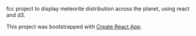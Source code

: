 fcc project to display meteorite distribution across the planet, using react and d3.

This project was bootstrapped with [Create React App](https://github.com/facebookincubator/create-react-app).
